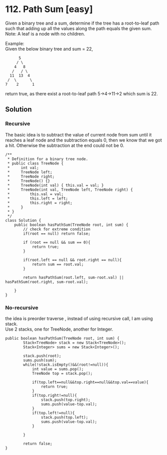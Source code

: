 # 112. Path Sum [easy]     
Given a binary tree and a sum, determine if the tree has a root-to-leaf path such that adding up all the values along the path equals the given sum.       
Note: A leaf is a node with no children.      

Example:     
Given the below binary tree and sum = 22,     
```
      5
     / \
    4   8
   /   / \
  11  13  4
 /  \      \
7    2      1
```
return true, as there exist a root-to-leaf path 5->4->11->2 which sum is 22.     

## Solution     

### Recursive      
The basic idea is to subtract the value of current node from sum until it reaches a leaf node and the subtraction equals 0, then we know that we got a hit. Otherwise the subtraction at the end could not be 0.     
```
/**
 * Definition for a binary tree node.
 * public class TreeNode {
 *     int val;
 *     TreeNode left;
 *     TreeNode right;
 *     TreeNode() {}
 *     TreeNode(int val) { this.val = val; }
 *     TreeNode(int val, TreeNode left, TreeNode right) {
 *         this.val = val;
 *         this.left = left;
 *         this.right = right;
 *     }
 * }
 */
class Solution {
    public boolean hasPathSum(TreeNode root, int sum) {
        // check for extreme condition
        if(root == null) return false;

        if (root == null && sum == 0){
            return true;
        }
        
        if(root.left == null && root.right == null){
            return sum == root.val;
        }
        
        return hasPathSum(root.left, sum-root.val) || hasPathSum(root.right, sum-root.val);
        
    }
}
```

### No-recursive   
the idea is preorder traverse , instead of using recursive call, I am using stack.         
Use 2 stacks, one for TreeNode, another for Integer.    
```
public boolean hasPathSum(TreeNode root, int sum) {
        Stack<TreeNode> stack = new Stack<TreeNode>();
        Stack<Integer> sums = new Stack<Integer>();

        stack.push(root);
        sums.push(sum);
        while(!stack.isEmpty()&&(root!=null)){
            int value = sums.pop();
            TreeNode top = stack.pop();
            
            if(top.left==null&&top.right==null&&top.val==value){
                return true;
            }
            if(top.right!=null){
                stack.push(top.right);
                sums.push(value-top.val);
            }
            if(top.left!=null){
                stack.push(top.left);
                sums.push(value-top.val);
            }

        }
        
        return false;
}
```

